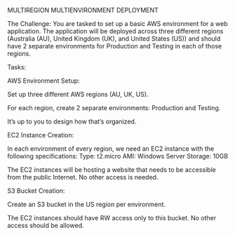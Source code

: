 MULTIREGION MULTIENVIRONMENT DEPLOYMENT 


The Challenge: You are tasked to set up a basic AWS environment for a web application. The application will be deployed across three different regions (Australia (AU), United Kingdom (UK), and United States (US)) and should have 2 separate environments for Production and Testing in each of those regions.



Tasks:



AWS Environment Setup:

Set up three different AWS regions (AU, UK, US).

For each region, create 2 separate environments: Production and Testing.

It’s up to you to design how that’s organized.

EC2 Instance Creation:

In each environment of every region, we need an EC2 instance with the following specifications:
Type: t2.micro
AMI: Windows Server 
Storage: 10GB

The EC2 instances will be hosting a website that needs to be accessible from the public Internet. No other access is needed.

S3 Bucket Creation:

Create an S3 bucket in the US region per environment.

The EC2 instances should have RW access only to this bucket. No other access should be allowed.